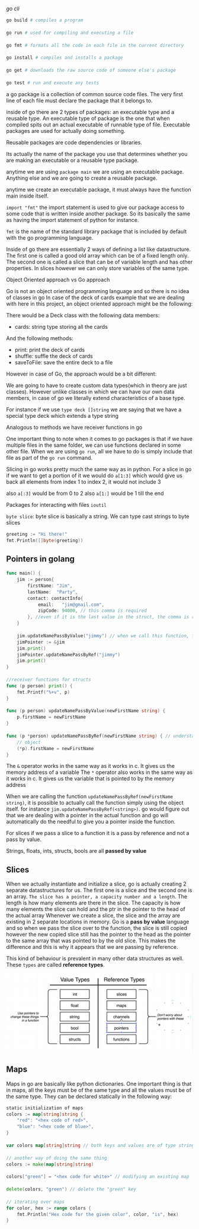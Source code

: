 _go cli_

```bash
go build # compiles a program

go run # used for compiling and executing a file

go fmt # formats all the code in each file in the current directory

go install # compiles and installs a package

go get # downloads the raw source code of someone else's package

go test # run and execute any tests
```

a go package is a collection of common source code files. The very first line of each file must declare the package that it belongs to.

inside of go there are 2 types of packages: an executable type and a reusable type.
An executable type of package is the one that when compiled spits out an actual executable of runnable type of file. Executable packages are used for actually doing something.

Reusable packages are code dependencies or libraries.

Its actually the name of the package you use that determines whether you are making an executable or a reusable type package.

anytime we are using `package main` we are using an executable package. Anything else and we are going to create a reusable package.

anytime we create an executable package, it must always have the function main inside itself.

`import "fmt"`
the import statement is used to give our package access to some code that is written inside another package. So its basically the same as having the import statement of python for instance.

`fmt` is the name of the standard library package that is included by default with the go programming language.

Inside of go there are essentially 2 ways of defining a list like datastructure. The first one is called a good old array which can be of a fixed length only.
The second one is called a slice that can be of variable length and has other properties. In slices however we can only store variables of the same type.

Object Oriented approach vs Go approach

Go is not an object oriented programming language and so there is no idea of classes in go
In case of the deck of cards example that we are dealing with here in this project, an object oriented approach might be the following:

There would be a Deck class with the following data members:

- cards: string type storing all the cards

And the following methods:

- print: print the deck of cards
- shuffle: suffle the deck of cards
- saveToFile: save the entire deck to a file

However in case of Go, the approach would be a bit different:

We are going to have to create custom data types(which in theory are just classes). However unlike classes in which we can have our own data members, in case of go we literally extend characteristics of a base type.

For instance if we use `type deck []string` we are saying that we have a special type deck which extends a type string

Analogous to methods we have receiver functions in go

One important thing to note when it comes to go packages is that if we have multiple files in the same folder, we can use functions declared in some other file. When we are using `go run`, all we have to do is simply include that file as part of the `go run` command.

Slicing in go works pretty much the same way as in python.
For a slice in go if we want to get a portion of it
we would do `a[1:3]` which would give us back all elements from index 1 to index 2, it would not include 3

also `a[:3]` would be from 0 to 2
also `a[1:]` would be 1 till the end

Packages for interacting with files `ioutil`

`byte slice`: byte slice is basically a string.
We can type cast strings to byte slices

```go
greeting := "Hi there!"
fmt.Println([]byte(greeting))
```

## Pointers in golang

```go
func main() {
    jim := person{
		firstName: "Jim",
		lastName:  "Party",
		contact: contactInfo{
			email:   "jim@gmail.com",
			zipCode: 94000, // this comma is required
		}, //even if it is the last value in the struct, the comma is required
	}

	jim.updateNamePassByValue("jimmy") // when we call this function, from the struct actually its a pass by value
	jimPointer := &jim
	jim.print()
	jimPointer.updateNamePassByRef("jimmy")
	jim.print()
}

//receiver functions for structs
func (p person) print() {
	fmt.Printf("%+v", p)
}

func (p person) updateNamePassByValue(newFirstName string) {
	p.firstName = newFirstName
}

func (p *person) updateNamePassByRef(newFirstName string) { // understand that p is here a pointer type
    // object
	(*p).firstName = newFirstName
}
```

The `&` operator works in the same way as it works in c. It gives us the memory address of a variable
The `*` operator also works in the same way as it works in c. It gives us the variable that is pointed to by the memory address

When we are calling the function `updateNamePassByRef(newFirstName string)`, it is possible to actually
call the function simply using the object itself. for instance `jim.updateNamePassByRef(<string>)`. go
would figure out that we are dealing with a pointer in the actual function and go will automatically
do the needful to give you a pointer inside the function.

For slices if we pass a slice to a function it is a pass by reference and not a pass by value.

Strings, floats, ints, structs, bools are all **passed by value**

## Slices

When we actually instantiate and initialize a slice, go is actually creating 2 separate datastructures for us. The first one is a slice and the second one is an array.
`The slice has a pointer, a capacity number and a length`. The length is how many elements are there in the slice. The capacity is how many elements the slice can hold and the ptr in the pointer to the head of the actual array
Whenever we create a slice, the slice and the array are existing in 2 separate locations in memory. Go is a **pass by value** language and so when we pass the slice over to the function, the slice is still copied however the new copied slice still has the pointer to the head as the pointer to the same array that was pointed to by the old slice. This makes the difference and this is why it appears that we are passing by reference.

This kind of behaviour is prevalent in many other data structures as well. These `types` are called **reference types**.

![value types and reference types](https://raw.githubusercontent.com/RiflerRick/golang/master/static/Screenshot%20from%202019-03-31%2021-11-25.png)

## Maps

Maps in go are basically like python dictionaries. One important thing is that in maps, all the keys must be of the same type and all the values must be of the same type.
They can be declared statically in the following way:

```go
static initialization of maps
colors := map[string]string {
    "red": "<hex code of red>",
    "blue": "<hex code of blue>",
}

var colors map[string]string // both keys and values are of type string

// another way of doing the same thing
colors := make(map[string]string)

colors["green"] = "<hex code for white>" // modifying an existing map

delete(colors, "green") // delete the "green" key

// iterating over maps
for color, hex := range colors {
    fmt.Println("Hex code for the given color", color, "is", hex)
}

```
